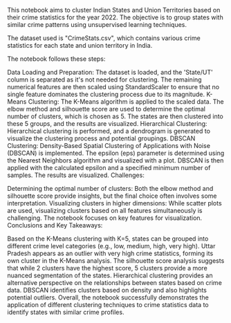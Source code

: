 This notebook aims to cluster Indian States and Union Territories based on their crime statistics for the year 2022. The objective is to group states with similar crime patterns using unsupervised learning techniques.

The dataset used is "CrimeStats.csv", which contains various crime statistics for each state and union territory in India.

The notebook follows these steps:

Data Loading and Preparation: The dataset is loaded, and the 'State/UT' column is separated as it's not needed for clustering. The remaining numerical features are then scaled using StandardScaler to ensure that no single feature dominates the clustering process due to its magnitude.
K-Means Clustering: The K-Means algorithm is applied to the scaled data. The elbow method and silhouette score are used to determine the optimal number of clusters, which is chosen as 5. The states are then clustered into these 5 groups, and the results are visualized.
Hierarchical Clustering: Hierarchical clustering is performed, and a dendrogram is generated to visualize the clustering process and potential groupings.
DBSCAN Clustering: Density-Based Spatial Clustering of Applications with Noise (DBSCAN) is implemented. The epsilon (eps) parameter is determined using the Nearest Neighbors algorithm and visualized with a plot. DBSCAN is then applied with the calculated epsilon and a specified minimum number of samples. The results are visualized.
Challenges:

Determining the optimal number of clusters: Both the elbow method and silhouette score provide insights, but the final choice often involves some interpretation.
Visualizing clusters in higher dimensions: While scatter plots are used, visualizing clusters based on all features simultaneously is challenging. The notebook focuses on key features for visualization.
Conclusions and Key Takeaways:

Based on the K-Means clustering with K=5, states can be grouped into different crime level categories (e.g., low, medium, high, very high).
Uttar Pradesh appears as an outlier with very high crime statistics, forming its own cluster in the K-Means analysis.
The silhouette score analysis suggests that while 2 clusters have the highest score, 5 clusters provide a more nuanced segmentation of the states.
Hierarchical clustering provides an alternative perspective on the relationships between states based on crime data.
DBSCAN identifies clusters based on density and also highlights potential outliers.
Overall, the notebook successfully demonstrates the application of different clustering techniques to crime statistics data to identify states with similar crime profiles.
